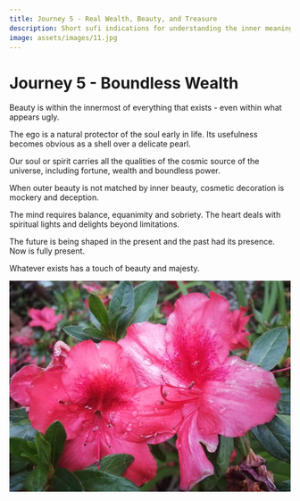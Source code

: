 ```yaml
---
title: Journey 5 - Real Wealth, Beauty, and Treasure
description: Short sufi indications for understanding the inner meaning of lasting wealth, beauty and the treasure of your own heart.
image: assets/images/11.jpg
---
```


# Journey 5 - Boundless Wealth

Beauty is within the innermost of everything that exists - even within what appears ugly.  

The ego is a natural protector of the soul early in life. Its usefulness becomes obvious as a shell over a delicate pearl.  

Our soul or spirit carries all the qualities of the cosmic source of the universe, including fortune, wealth and boundless power.  

When outer beauty is not matched by inner beauty, cosmetic decoration is mockery and deception.  

The mind requires balance, equanimity and sobriety. The heart deals with spiritual lights and delights beyond limitations.  

The future is being shaped in the present and the past had its presence. Now is fully present.  

Whatever exists has a touch of beauty and majesty. 

![](../../assets/images/11.jpg)  
